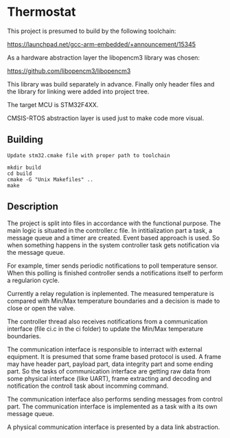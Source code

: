 # Thermostat

This project is presumed to build by the following toolchain:

https://launchpad.net/gcc-arm-embedded/+announcement/15345

As a hardware abstraction layer the libopencm3 library was chosen:

https://github.com/libopencm3/libopencm3

This library was build separately in advance. 
Finally only header files and the library for linking were added into project tree.

The target MCU is STM32F4XX.

CMSIS-RTOS abstraction layer is used just to make code more visual.


## Building

```
Update stm32.cmake file with proper path to toolchain

mkdir build
cd build
cmake -G "Unix Makefiles" ..
make
```

## Description
The project is split into files in accordance with the functional purpose.
The main logic is situated in the controller.c file.
In intitialization part a task, a message queue and a timer are created.
Event based approach is used. So when something happens in the system controller
task gets notification via the message queue.

For example, timer sends periodic notifications to poll temperature sensor.
When this polling is finished controller sends a notifications itself to perform
a regularion cycle.

Currently a relay regulation is inplemented. The measured temperature is compared with
Min/Max temperature boundaries and a decision is made to close or open the valve.

The controller thread also receives notifications from a communication interface 
(file ci.c in the ci folder) to update the Min/Max temperature boundaries. 

The communication interface is responsible to interract with external equipment.
It is presumed that some frame based protocol is used. A frame may have header part,
payload part, data integrity part and some ending part. So the tasks of communication interface
are getting raw data from some physical interface (like UART), frame extracting and decoding and
notification the controll task about incomming command.

The communication interface also performs sending messages from control part. 
The communication interface is implemented as a task with a its own message queue. 

A physical communication interface is presented by a data link abstraction. 









